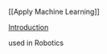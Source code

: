 [[Apply Machine Learning]]

[Introduction](https://www.deepmind.com/learning-resources/introduction-to-reinforcement-learning-with-david-silver)

used in Robotics